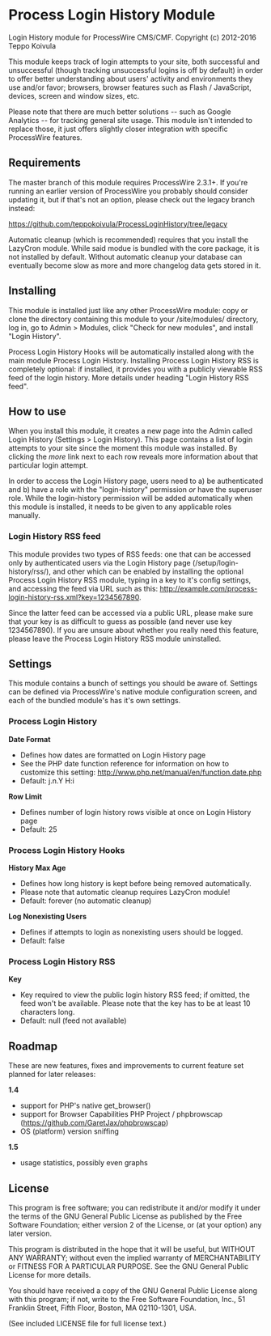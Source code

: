 Process Login History Module
============================

Login History module for ProcessWire CMS/CMF.
Copyright (c) 2012-2016 Teppo Koivula

This module keeps track of login attempts to your site, both successful and
unsuccessful (though tracking unsuccessful logins is off by default) in order
to offer better understanding about users' activity and environments they use
and/or favor; browsers, browser features such as Flash / JavaScript, devices,
screen and window sizes, etc.

Please note that there are much better solutions -- such as Google Analytics --
for tracking general site usage. This module isn't intended to replace those,
it just offers slightly closer integration with specific ProcessWire features.

## Requirements

The master branch of this module requires ProcessWire 2.3.1+. If you're running
an earlier version of ProcessWire you probably should consider updating it, but
if that's not an option, please check out the legacy branch instead:

https://github.com/teppokoivula/ProcessLoginHistory/tree/legacy

Automatic cleanup (which is recommended) requires that you install the LazyCron
module. While said modue is bundled with the core package, it is not installed
by default. Without automatic cleanup your database can eventually become slow
as more and more changelog data gets stored in it.

## Installing

This module is installed just like any other ProcessWire module: copy or clone
the directory containing this module to your /site/modules/ directory, log in,
go to Admin > Modules, click "Check for new modules", and install "Login
History".

Process Login History Hooks will be automatically installed along with the main
module Process Login History. Installing Process Login History RSS is completely
optional: if installed, it provides you with a publicly viewable RSS feed of the
login history. More details under heading "Login History RSS feed".

## How to use

When you install this module, it creates a new page into the Admin called
Login History (Settings > Login History). This page contains a list of login
attempts to your site since the moment this module was installed. By clicking
the *more* link next to each row reveals more information about that particular
login attempt.

In order to access the Login History page, users need to a) be authenticated and
b) have a role with the "login-history" permission *or* have the superuser role.
While the login-history permission will be added automatically when this module
is installed, it needs to be given to any applicable roles manually.

### Login History RSS feed

This module provides two types of RSS feeds: one that can be accessed only by
authenticated users via the Login History page (/setup/login-history/rss/), and
other which can be enabled by installing the optional Process Login History RSS
module, typing in a key to it's config settings, and accessing the feed via URL
such as this: http://example.com/process-login-history-rss.xml?key=1234567890.

Since the latter feed can be accessed via a public URL, please make sure that
your key is as difficult to guess as possible (and never use key 1234567890).
If you are unsure about whether you really need this feature, please leave
the Process Login History RSS module uninstalled.

## Settings

This module contains a bunch of settings you should be aware of. Settings can
be defined via ProcessWire's native module configuration screen, and each of
the bundled module's has it's own settings.

### Process Login History

**Date Format**

* Defines how dates are formatted on Login History page
* See the PHP date function reference for information on how to customize
  this setting: http://www.php.net/manual/en/function.date.php
* Default: j.n.Y H:i

**Row Limit**

* Defines number of login history rows visible at once on Login History page
* Default: 25

### Process Login History Hooks

**History Max Age**

* Defines how long history is kept before being removed automatically.
* Please note that automatic cleanup requires LazyCron module!
* Default: forever (no automatic cleanup)

**Log Nonexisting Users**

* Defines if attempts to login as nonexisting users should be logged.
* Default: false

### Process Login History RSS

**Key**

* Key required to view the public login history RSS feed; if omitted, the feed
  won't be available. Please note that the key has to be at least 10 characters
  long.
* Default: null (feed not available)

## Roadmap

These are new features, fixes and improvements to current feature set planned
for later releases:

**1.4**

* support for PHP's native get_browser()
* support for Browser Capabilities PHP Project / phpbrowscap
  (https://github.com/GaretJax/phpbrowscap)
* OS (platform) version sniffing

**1.5**

* usage statistics, possibly even graphs

## License

This program is free software; you can redistribute it and/or
modify it under the terms of the GNU General Public License
as published by the Free Software Foundation; either version 2
of the License, or (at your option) any later version.

This program is distributed in the hope that it will be useful,
but WITHOUT ANY WARRANTY; without even the implied warranty of
MERCHANTABILITY or FITNESS FOR A PARTICULAR PURPOSE.  See the
GNU General Public License for more details.

You should have received a copy of the GNU General Public License
along with this program; if not, write to the Free Software
Foundation, Inc., 51 Franklin Street, Fifth Floor, Boston, MA  02110-1301, USA.

(See included LICENSE file for full license text.)

